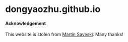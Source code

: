 # dongyaozhu.github.io

#### Acknowledgement

This website is stolen from [Martin Saveski](https://web.stanford.edu/~msaveski/index.html#bio). Many thanks!
